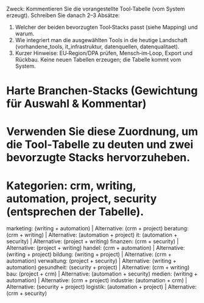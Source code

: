 Zweck: Kommentieren Sie die vorangestellte Tool‑Tabelle (vom System erzeugt). Schreiben Sie danach 2–3 Absätze:
1) Welcher der beiden bevorzugten Tool‑Stacks passt (siehe Mapping) und warum.
2) Wie integriert man die ausgewählten Tools in die heutige Landschaft (vorhandene_tools, it_infrastruktur, datenquellen, datenqualitaet).
3) Kurzer Hinweise: EU‑Region/DPA prüfen, Mensch‑im‑Loop, Export und Rückbau.
Keine neuen Tabellen erzeugen; die Tabelle kommt vom System.
# Harte Branchen‑Stacks (Gewichtung für Auswahl & Kommentar)
# Verwenden Sie diese Zuordnung, um die Tool‑Tabelle zu deuten und zwei bevorzugte Stacks hervorzuheben.
# Kategorien: crm, writing, automation, project, security (entsprechen der Tabelle).
marketing:     (writing + automation)  | Alternative: (crm + project)
beratung:      (crm + writing)         | Alternative: (automation + project)
it:            (automation + security) | Alternative: (project + writing)
finanzen:      (crm + security)        | Alternative: (project + writing)
handel:        (crm + automation)      | Alternative: (writing + project)
bildung:       (writing + project)     | Alternative: (crm + automation)
verwaltung:    (project + security)    | Alternative: (writing + automation)
gesundheit:    (security + project)    | Alternative: (crm + writing)
bau:           (project + crm)         | Alternative: (automation + security)
medien:        (writing + automation)  | Alternative: (crm + project)
industrie:     (automation + crm)      | Alternative: (security + project)
logistik:      (automation + project)  | Alternative: (crm + security)
